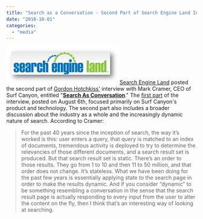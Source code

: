 ```yaml
---
title: "Search as a Conversation - Second Part of Search Engine Land Interview with Gordon Hotchkiss"
date: "2010-10-01"
categories: 
  - "media"
---
```


![](/assets/images/rank-dynamics/Search-Engine-Land-Logo.jpg "Search Engine Land Logo")[Search Engine Land](http://searchengineland.com) posted the second part of [Gordon Hotchkiss'](http://searchengineland.com/author/gord-hotchkiss) interview with Mark Cramer, CEO of Surf Canyon, entitled "**[Search As Conversation](http://searchengineland.com/search-as-conversation-surf-canyons-mark-cramer-51802)**." The [first part](http://blog.surfcanyon.com/2010/08/06/where-is-search-going-search-engine-land-interview-with-gordon-hotchkiss/) of the interview, posted on August 6th, focused primarily on Surf Canyon's product and technology. The second part also includes a broader discussion about the industry as a whole and the increasingly dynamic nature of search. According to Cramer:

> For the past 40 years since the inception of search, the way it’s worked is this: user enters a query, that query is matched to an index of documents, tremendous activity is deployed to try to determine the relevancies of those different documents, and a search result set is produced. But that search result set is static. There’s an order to those results. They go from 1 to 10 and then 11 to 50 million, and that order does not change. It’s stateless. What we have been doing for the past few years is essentially applying state to the search page in order to make the results dynamic. And if you consider “dynamic” to be something resembling a conversation in the sense that the search result page is actually responding to every input from the user to alter the content on the fly, then I think that’s an interesting way of looking at searching.
